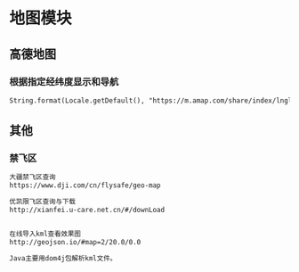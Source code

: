 # 地图模块

## 高德地图
### 根据指定经纬度显示和导航
```xml
String.format(Locale.getDefault(), "https://m.amap.com/share/index/lnglat=%f,%f" ,  xx.longitude ,xx.latitude) ;
```


## 其他
### 禁飞区

```xml
大疆禁飞区查询
https://www.dji.com/cn/flysafe/geo-map

优凯限飞区查询与下载
http://xianfei.u-care.net.cn/#/downLoad 


在线导入kml查看效果图
http://geojson.io/#map=2/20.0/0.0

Java主要用dom4j包解析kml文件。 
```

